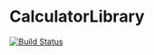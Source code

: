 # CalculatorLibrary

[![Build Status](https://travis-ci.org/Tomaszsachanowski/CalculatorLibrary.svg?branch=master)](https://travis-ci.org/Tomaszsachanowski/CalculatorLibrary)
